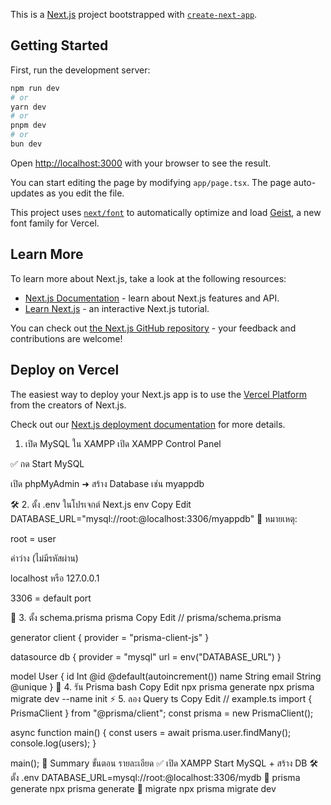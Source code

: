 This is a [Next.js](https://nextjs.org) project bootstrapped with [`create-next-app`](https://nextjs.org/docs/app/api-reference/cli/create-next-app).

## Getting Started

First, run the development server:

```bash
npm run dev
# or
yarn dev
# or
pnpm dev
# or
bun dev
```

Open [http://localhost:3000](http://localhost:3000) with your browser to see the result.

You can start editing the page by modifying `app/page.tsx`. The page auto-updates as you edit the file.

This project uses [`next/font`](https://nextjs.org/docs/app/building-your-application/optimizing/fonts) to automatically optimize and load [Geist](https://vercel.com/font), a new font family for Vercel.

## Learn More

To learn more about Next.js, take a look at the following resources:

- [Next.js Documentation](https://nextjs.org/docs) - learn about Next.js features and API.
- [Learn Next.js](https://nextjs.org/learn) - an interactive Next.js tutorial.

You can check out [the Next.js GitHub repository](https://github.com/vercel/next.js) - your feedback and contributions are welcome!

## Deploy on Vercel

The easiest way to deploy your Next.js app is to use the [Vercel Platform](https://vercel.com/new?utm_medium=default-template&filter=next.js&utm_source=create-next-app&utm_campaign=create-next-app-readme) from the creators of Next.js.

Check out our [Next.js deployment documentation](https://nextjs.org/docs/app/building-your-application/deploying) for more details.

 1. เปิด MySQL ใน XAMPP
เปิด XAMPP Control Panel

✅ กด Start MySQL

เปิด phpMyAdmin ➜ สร้าง Database เช่น myappdb

🛠 2. ตั้ง .env ในโปรเจกต์ Next.js
env
Copy
Edit
DATABASE_URL="mysql://root:@localhost:3306/myappdb"
📝 หมายเหตุ:

root = user

ค่าว่าง (ไม่มีรหัสผ่าน)

localhost หรือ 127.0.0.1

3306 = default port

🔄 3. ตั้ง schema.prisma
prisma
Copy
Edit
// prisma/schema.prisma

generator client {
  provider = "prisma-client-js"
}

datasource db {
  provider = "mysql"
  url      = env("DATABASE_URL")
}

model User {
  id    Int    @id @default(autoincrement())
  name  String
  email String @unique
}
🧪 4. รัน Prisma
bash
Copy
Edit
npx prisma generate
npx prisma migrate dev --name init
⚡ 5. ลอง Query
ts
Copy
Edit
// example.ts
import { PrismaClient } from "@prisma/client";
const prisma = new PrismaClient();

async function main() {
  const users = await prisma.user.findMany();
  console.log(users);
}

main();
🎯 Summary
ขั้นตอน	รายละเอียด
✅ เปิด XAMPP	Start MySQL + สร้าง DB
🛠 ตั้ง .env	DATABASE_URL=mysql://root:@localhost:3306/mydb
🔁 prisma generate	npx prisma generate
🧪 migrate	npx prisma migrate dev

